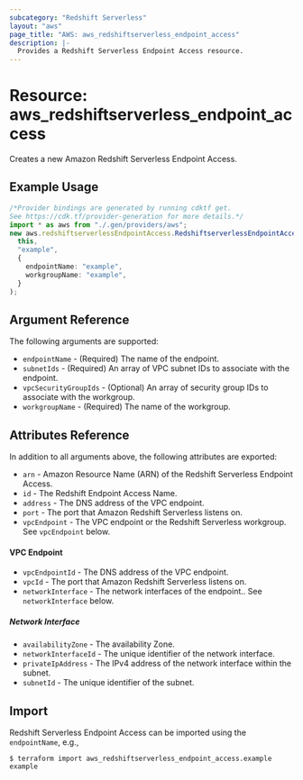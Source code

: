 ```yaml
---
subcategory: "Redshift Serverless"
layout: "aws"
page_title: "AWS: aws_redshiftserverless_endpoint_access"
description: |-
  Provides a Redshift Serverless Endpoint Access resource.
---
```


# Resource: aws\_redshiftserverless\_endpoint\_access

Creates a new Amazon Redshift Serverless Endpoint Access.

## Example Usage

```typescript
/*Provider bindings are generated by running cdktf get.
See https://cdk.tf/provider-generation for more details.*/
import * as aws from "./.gen/providers/aws";
new aws.redshiftserverlessEndpointAccess.RedshiftserverlessEndpointAccess(
  this,
  "example",
  {
    endpointName: "example",
    workgroupName: "example",
  }
);

```

## Argument Reference

The following arguments are supported:

* `endpointName` - (Required) The name of the endpoint.
* `subnetIds` - (Required) An array of VPC subnet IDs to associate with the endpoint.
* `vpcSecurityGroupIds` - (Optional) An array of security group IDs to associate with the workgroup.
* `workgroupName` - (Required) The name of the workgroup.

## Attributes Reference

In addition to all arguments above, the following attributes are exported:

* `arn` - Amazon Resource Name (ARN) of the Redshift Serverless Endpoint Access.
* `id` - The Redshift Endpoint Access Name.
* `address` - The DNS address of the VPC endpoint.
* `port` - The port that Amazon Redshift Serverless listens on.
* `vpcEndpoint` - The VPC endpoint or the Redshift Serverless workgroup. See `vpcEndpoint` below.

#### VPC Endpoint

* `vpcEndpointId` - The DNS address of the VPC endpoint.
* `vpcId` - The port that Amazon Redshift Serverless listens on.
* `networkInterface` - The network interfaces of the endpoint.. See `networkInterface` below.

##### Network Interface

* `availabilityZone` - The availability Zone.
* `networkInterfaceId` - The unique identifier of the network interface.
* `privateIpAddress` - The IPv4 address of the network interface within the subnet.
* `subnetId` - The unique identifier of the subnet.

## Import

Redshift Serverless Endpoint Access can be imported using the `endpointName`, e.g.,

```console
$ terraform import aws_redshiftserverless_endpoint_access.example example
```
